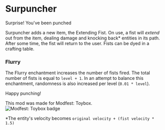 # Surpuncher
Surprise! You've been punched

Surpuncher adds a new item, the Extending Fist. On use, a fist will _extend_ out from the item, dealing damage and knocking back* entities in its path. After some time, the fist will return to the user. Fists can be dyed in a crafting table.

### Flurry
The Flurry enchantment increases the number of fists fired. The total number of fists is equal to `level + 1`. In an attempt to balance this enchantment, randomness is also increased per level (`0.01 * level`).

Happy punching!

This mod was made for Modfest: Toybox.</br>![Modfest: Toybox badge](https://raw.githubusercontent.com/ModFest/art/v2/badge/svg/toybox/cozy.svg)

*The entity's velocity becomes `original velocity + (fist velocity * 1.5)`